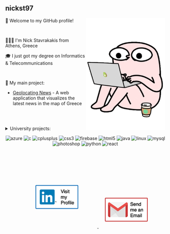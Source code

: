 
<h2> nickst97 </h2>

<img src="/media/StressedCoffeeSticker.gif" align="right" width="250">

🎉 Welcome to my GitHub profile!

<br/>

👨🏻‍💻 I'm Nick Stavrakakis from Athens, Greece

🎓 I just got my degree on Informatics & Telecommunications

<br/>

🚀 My main project:

- [Geolocating News](https://nickst97.github.io/GeolocatingNews/) - A web application that visualizes the latest news in the map of Greece

<br/> <br/>

<details>
<summary> University projects:</summary>

* Data Mining: [Sentiment_Analysis](https://github.com/nickst97/Sentiment_Analysis)

* Human-Computer Interaction: [Redesigning_Eudoxus](https://github.com/nickst97/Redesigning_Eudoxus)
* Object-Oriented Programming: [Carbon_Isotope_Simulation](https://github.com/nickst97/Carbon_Isotope_Simulation)
* Technologies of Internet Applications: [Online_Auction_Website](https://github.com/nickst97/Online_Auction_Website)
* Software Development: [Join_Query_Optimization-SIGMOD2018](https://github.com/nickst97/Join_Query_Optimization-SIGMOD2018)
* Programming Systems: [Bitcoin_Transactions](https://github.com/nickst97/Bitcoin_Transactions) / [Simplified_Dropbox](https://github.com/nickst97/Simplified_Dropbox)
* Operating Systems: [Transaction_System](https://github.com/nickst97/Transaction_System) / [Record_Search_Tree](https://github.com/nickst97/Record_Search_Tree) / [Port_Simulation](https://github.com/nickst97/Port_Simulation)
* Compilers: [LL1_Calculator_Parser](https://github.com/nickst97/LL1_Calculator_Parser) / [Translator_to_Java](https://github.com/nickst97/Translator_to_Java) / [MiniJava_Static_Checking](https://github.com/nickst97/MiniJava_Static_Checking)

</details>

<p align="center"> 
   <img src="https://www.vectorlogo.zone/logos/microsoft_azure/microsoft_azure-icon.svg" alt="azure" width="40" height="40" />
   <img src="https://devicons.github.io/devicon/devicon.git/icons/c/c-original.svg" alt="c" width="40" height="40" />
   <img src="https://devicons.github.io/devicon/devicon.git/icons/cplusplus/cplusplus-original.svg" alt="cplusplus" width="40" height="40" /> 
   <img src="https://devicons.github.io/devicon/devicon.git/icons/css3/css3-original-wordmark.svg" alt="css3" width="40" height="40" /> 
   <img src="https://www.vectorlogo.zone/logos/firebase/firebase-icon.svg" alt="firebase" width="40" height="40" /> 
   <img src="https://devicons.github.io/devicon/devicon.git/icons/html5/html5-original-wordmark.svg" alt="html5" width="40" height="40" />
   <img src="https://devicons.github.io/devicon/devicon.git/icons/java/java-original-wordmark.svg" alt="java" width="40" height="40" /> 
   <img src="https://devicons.github.io/devicon/devicon.git/icons/linux/linux-original.svg" alt="linux" width="40" height="40" /> 
   <img src="https://devicons.github.io/devicon/devicon.git/icons/mysql/mysql-original-wordmark.svg" alt="mysql" width="40" height="40" /> 
   <img src="https://devicons.github.io/devicon/devicon.git/icons/photoshop/photoshop-plain.svg" alt="photoshop" width="40" height="40" /> 
   <img src="https://devicons.github.io/devicon/devicon.git/icons/python/python-original.svg" alt="python" width="40" height="40" /> 
   <img src="https://devicons.github.io/devicon/devicon.git/icons/react/react-original-wordmark.svg" alt="react" width="40" height="40" />
</p>

<br/>

<br/>

<p align="center"> 
   <a href="https://www.linkedin.com/in/nickst97/">
      <img src="/media/linkedin_badge.png" alt="linkedin_badge" height="75" style="margin: 60px" />
   </a>
   <a href="mailto:nickst97@outlook.com">
      <img src="/media/gmail_badge.png" alt="gmail_badge" height="75" style="margin: 20px" />
   </a>
</p>

